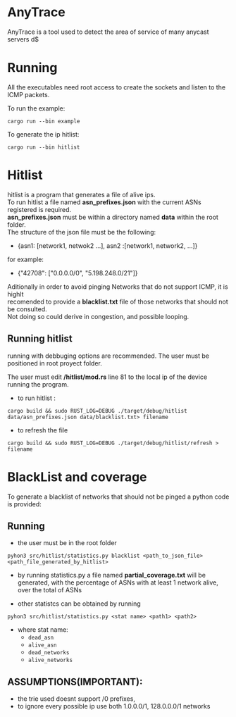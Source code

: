 # AnyTrace
AnyTrace is a tool used to detect the area of service of many anycast servers d$

# Running
All the executables need root access to create the sockets and listen to the ICMP packets.

To run the example:
```
cargo run --bin example
```
To generate the ip hitlist:
```
cargo run --bin hitlist
```

# Hitlist
hitlist is a program that generates a file of alive ips.  
To run hitlist a file named **asn_prefixes.json** with the current ASNs registered is required.  
**asn_prefixes.json** must be within a directory named **data** within the root folder.  
The structure of the json file must be the following:  
- {asn1: [network1, netwok2 ...], asn2 :[network1, network2, ...]}  

for example:  
- {"42708": ["0.0.0.0/0", "5.198.248.0/21"]}  

Aditionally in order to avoid pinging Networks that do not support ICMP, it is highlt  
recomended to provide a **blacklist.txt** file of those networks that should not be consulted.  
Not doing so could derive in congestion, and possible looping.


## Running hitlist
running with debbuging options are recommended. The user must be positioned in root proyect folder.

The user must edit **/hitlist/mod.rs** line 81 to the local ip of the device running the program.

- to run hitlist :

```
cargo build && sudo RUST_LOG=DEBUG ./target/debug/hitlist data/asn_prefixes.json data/blacklist.txt> filename

```

- to refresh the file

```
cargo build && sudo RUST_LOG=DEBUG ./target/debug/hitlist/refresh > filename

```

# BlackList and coverage
To generate a blacklist of networks that should not be pinged a python code is provided:

## Running 

- the user must be in the root folder

```
pyhon3 src/hitlist/statistics.py blacklist <path_to_json_file> <path_file_generated_by_hitlist>
```

- by running statistics.py a file named **partial_coverage.txt** will be generated,  with the percentage of ASNs with at least
1 network alive, over the total of ASNs

- other statistcs can be obtained by running

```
pyhon3 src/hitlist/statistics.py <stat name> <path1> <path2>
```
- where stat name:
    - `dead_asn`
    - `alive_asn`
    - `dead_networks`
    - `alive_networks`


## ASSUMPTIONS(IMPORTANT):
- the trie used doesnt support /0 prefixes,
- to ignore every possible ip use both 1.0.0.0/1, 128.0.0.0/1 networks